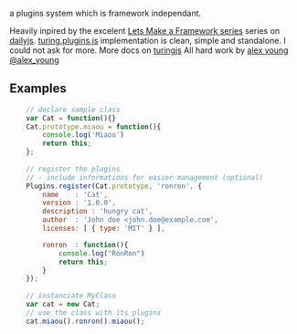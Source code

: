 a plugins system which is framework independant.

Heavily inpired by the excelent
[Lets Make a Framework series](http://dailyjs.com/tags.html#lmaf)
series on
[dailyjs](http://dailyjs.com/).
[turing.plugins.js](https://github.com/alexyoung/turing.js/blob/master/turing.plugins.js)
implementation is clean, simple and standalone.
I could not ask for more.
More docs on [turingjs]()
All hard work by [alex young](http://alexyoung.org/) [@alex_young](https://twitter.com/alex_young)

## Examples

```javascript
	// declare sample class
	var Cat	= function(){}
	Cat.prototype.miaou	= function(){
		console.log('Miaou')
		return this;
	};
	
	// register the plugins
	// - include informations for easier management (optional)
	Plugins.register(Cat.prototype, 'ronron', {
		name	: 'Cat',
		version	: '1.0.0',
		description : 'hungry cat',
		author	: 'John doe <john.doe@example.com',
		licenses: [ { type: 'MIT' } ],

		ronron	: function(){
			console.log("RonRon")
			return this;
		}
	});
	
	// instanciate MyClass
	var cat	= new Cat;
	// use the class with its plugins
	cat.miaou().ronron().miaou();
```
